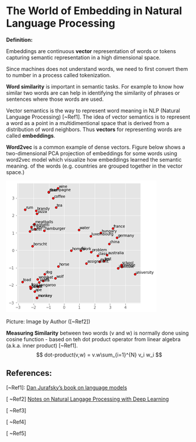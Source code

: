 # The World of Embedding in Natural Language Processing



**Definition:**

Embeddings are continuous **vector** representation of words or tokens capturing semantic representation in a high dimensional space.

Since machines does not understand words, we need to first convert them to number in a process called tokenization. 



**Word similarity** is important in semantic tasks. For example to know how similar  two words are can help in identifying the similarity of phrases or sentences where those words are used.

Vector semantics is the way to represent word meaning in NLP (Natural Language Processing) [~Ref1].  The idea of vector semantics is to represent a word as a point in a multidimentional space that is derived from a distribution of word neighbors. Thus **vectors** for representing words are called **embeddings**.

**Word2vec** is a common example of dense vectors. Figure below shows a two-dimensional PCA projection of embeddings for some words using word2vec model which visualize how embeddings learned the semantic meaning. of the words (e.g. countries are grouped together in the vector space.)

![img](./assets/cell-10-output-1.png)

Picture: Image by Author ([~Ref2])



**Measuring Similarity** between two words (v and w) is normally done using cosine function - based on teh dot product operator from linear algebra (a.k.a. inner product) [~Ref1].
$$
dot-product(v,w) = v.w\sum_{i=1}^{N} v_i w_i
$$




## References:

[~Ref1]: [Dan Jurafsky’s book on language models](https://web.stanford.edu/~jurafsky/slp3/6.pdf)

[ ~Ref2] [Notes on Natural Langage Processing with Deep Learning](https://marcelcastrobr.github.io/posts/2022-01-04-nlpdeeplearning.html)

[ ~Ref3]

[ ~Ref4]

[ ~Ref5]